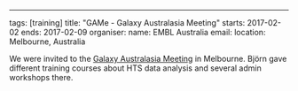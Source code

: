 ---
tags: [training]
title: "GAMe - Galaxy Australasia Meeting"
starts: 2017-02-02
ends: 2017-02-09
organiser:
  name: EMBL Australia
  email: 
location: Melbourne, Australia

We were invited to the [Galaxy Australasia Meeting](https://www.embl-abr.org.au/game2017) in Melbourne. Björn gave different training courses about HTS data analysis and several admin workshops there. 

